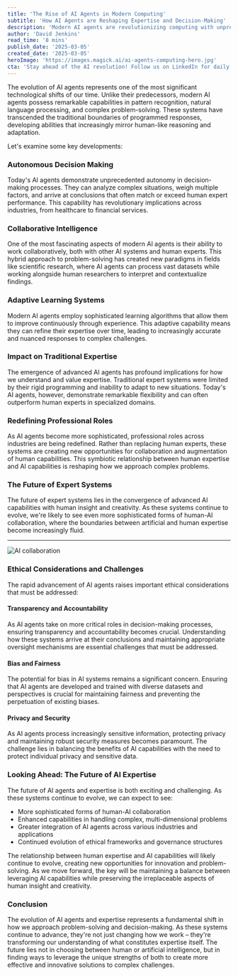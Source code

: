 ```yaml
---
title: 'The Rise of AI Agents in Modern Computing'
subtitle: 'How AI Agents are Reshaping Expertise and Decision-Making'
description: 'Modern AI agents are revolutionizing computing with unprecedented capabilities in decision-making, collaboration, and adaptive learning. This transformation is reshaping professional roles and raising important ethical considerations while creating new opportunities for human-AI collaboration.'
author: 'David Jenkins'
read_time: '8 mins'
publish_date: '2025-03-05'
created_date: '2025-03-05'
heroImage: 'https://images.magick.ai/ai-agents-computing-hero.jpg'
cta: 'Stay ahead of the AI revolution! Follow us on LinkedIn for daily insights into the evolving world of artificial intelligence and expert systems.'
---
```


The evolution of AI agents represents one of the most significant technological shifts of our time. Unlike their predecessors, modern AI agents possess remarkable capabilities in pattern recognition, natural language processing, and complex problem-solving. These systems have transcended the traditional boundaries of programmed responses, developing abilities that increasingly mirror human-like reasoning and adaptation.

Let's examine some key developments:

### Autonomous Decision Making
Today's AI agents demonstrate unprecedented autonomy in decision-making processes. They can analyze complex situations, weigh multiple factors, and arrive at conclusions that often match or exceed human expert performance. This capability has revolutionary implications across industries, from healthcare to financial services.

### Collaborative Intelligence
One of the most fascinating aspects of modern AI agents is their ability to work collaboratively, both with other AI systems and human experts. This hybrid approach to problem-solving has created new paradigms in fields like scientific research, where AI agents can process vast datasets while working alongside human researchers to interpret and contextualize findings.

### Adaptive Learning Systems
Modern AI agents employ sophisticated learning algorithms that allow them to improve continuously through experience. This adaptive capability means they can refine their expertise over time, leading to increasingly accurate and nuanced responses to complex challenges.

### Impact on Traditional Expertise

The emergence of advanced AI agents has profound implications for how we understand and value expertise. Traditional expert systems were limited by their rigid programming and inability to adapt to new situations. Today's AI agents, however, demonstrate remarkable flexibility and can often outperform human experts in specialized domains.

### Redefining Professional Roles
As AI agents become more sophisticated, professional roles across industries are being redefined. Rather than replacing human experts, these systems are creating new opportunities for collaboration and augmentation of human capabilities. This symbiotic relationship between human expertise and AI capabilities is reshaping how we approach complex problems.

### The Future of Expert Systems
The future of expert systems lies in the convergence of advanced AI capabilities with human insight and creativity. As these systems continue to evolve, we're likely to see even more sophisticated forms of human-AI collaboration, where the boundaries between artificial and human expertise become increasingly fluid.

---

![AI collaboration](https://images.magick.ai/collaboration-ai-human.jpg)

### Ethical Considerations and Challenges

The rapid advancement of AI agents raises important ethical considerations that must be addressed:

#### Transparency and Accountability
As AI agents take on more critical roles in decision-making processes, ensuring transparency and accountability becomes crucial. Understanding how these systems arrive at their conclusions and maintaining appropriate oversight mechanisms are essential challenges that must be addressed.

#### Bias and Fairness
The potential for bias in AI systems remains a significant concern. Ensuring that AI agents are developed and trained with diverse datasets and perspectives is crucial for maintaining fairness and preventing the perpetuation of existing biases.

#### Privacy and Security
As AI agents process increasingly sensitive information, protecting privacy and maintaining robust security measures becomes paramount. The challenge lies in balancing the benefits of AI capabilities with the need to protect individual privacy and sensitive data.

### Looking Ahead: The Future of AI Expertise

The future of AI agents and expertise is both exciting and challenging. As these systems continue to evolve, we can expect to see:
- More sophisticated forms of human-AI collaboration
- Enhanced capabilities in handling complex, multi-dimensional problems
- Greater integration of AI agents across various industries and applications
- Continued evolution of ethical frameworks and governance structures

The relationship between human expertise and AI capabilities will likely continue to evolve, creating new opportunities for innovation and problem-solving. As we move forward, the key will be maintaining a balance between leveraging AI capabilities while preserving the irreplaceable aspects of human insight and creativity.

### Conclusion

The evolution of AI agents and expertise represents a fundamental shift in how we approach problem-solving and decision-making. As these systems continue to advance, they're not just changing how we work – they're transforming our understanding of what constitutes expertise itself. The future lies not in choosing between human or artificial intelligence, but in finding ways to leverage the unique strengths of both to create more effective and innovative solutions to complex challenges.